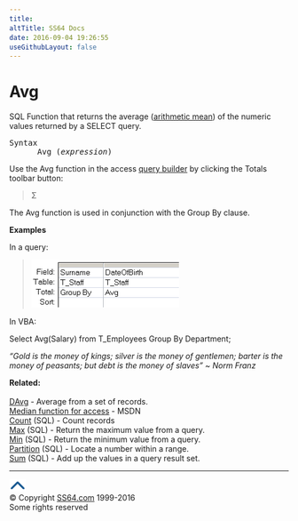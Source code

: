 ```yaml
---
title:
altTitle: SS64 Docs
date: 2016-09-04 19:26:55
useGithubLayout: false
---
```

<!-- #BeginLibraryItem "/Library/head_access.lbi" --><!-- #EndLibraryItem --><h1>Avg</h1>
<p>SQL Function that  returns the average (<a href="http://en.wikipedia.org/wiki/Arithmetic_mean">arithmetic mean</a>) of the numeric values returned by a SELECT query.</p>
<pre>Syntax
      Avg (<i>expression</i>)</pre>
<p>Use the Avg function in the access <a href="syntax-functions.html">query builder</a> by clicking the Totals toolbar button:</p>
<blockquote>
<p>Σ</p>
</blockquote>
<p> The Avg function is used in conjunction with the Group By clause.</p>
<p><b>Examples</b></p>
<p>In a query:</p>
<blockquote>
<p><img src="avg.png" width="266" height="86" alt="AVG"></p>
</blockquote>
<p>In VBA:</p>
<p class="code">Select Avg(Salary) from T_Employees Group By Department; <br>
</p>
<p class="quote"><i>“Gold is the money of kings; silver is the money of gentlemen; barter is the money of peasants; but debt is the money of slaves” ~ Norm Franz</i></p>
<p><b>Related:</b><br>
<br>
<a href="davg.html">DAvg</a> - Average from a set of records.<br>
<a href="http://msdn.microsoft.com/en-us/library/dd789431%28v=office.12%29.aspx">Median function for access</a> - MSDN<br>
<a href="count.html">Count</a> (SQL) - Count records<br>
<a href="max.html">Max</a> (SQL) - Return the maximum value from a query.<a href="min.html"><br>
Min</a> (SQL) - Return the minimum value from a query.<br>
<a href="partition.html">Partition</a> (SQL) - Locate a number within a range.<br>
<a href="sum.html">Sum</a> (SQL) - Add up the values in a query result set.</p><!-- #BeginLibraryItem "/Library/foot_access.lbi" --><p>
<!-- access -->

<hr>
<div id="bl" class="footer"><a href="avg.html#"><img src="../images/top.png" width="30" height="22" alt="Back to the Top"></a></div>
<div id="br" class="footer, tagline">© Copyright <a href="http://ss64.com/">SS64.com</a> 1999-2016<br>
Some rights reserved</div><!-- #EndLibraryItem -->

